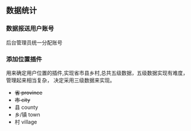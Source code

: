 ## 数据统计

### 数据报送用户账号
后台管理员统一分配账号


### 添加位置插件
用来确定用户位置的插件,实现省市县乡村,总共五级数据，五级数据实现有难度，管理起来相当复杂，
决定采用三级数据来实现。
+ ~~省 province~~
+ ~~市 city~~
+ 县 county
+ 乡/镇 town
+ 村 village
